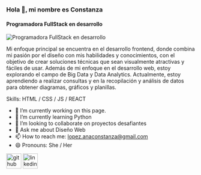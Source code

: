 ### Hola 👋, mi nombre es Constanza
#### Programadora FullStack en desarrollo
![Programadora FullStack en desarrollo](https://media.licdn.com/dms/image/D4D16AQGryh-etNh8Og/profile-displaybackgroundimage-shrink_350_1400/0/1700704650078?e=1706140800&v=beta&t=rb3z00Ym8OaiKacOTwGvhsLh5_0cd0K8RSUdWHyrpd8)

Mi enfoque principal se encuentra en el desarrollo frontend, donde combina mi pasión por el diseño con mis habilidades y conocimientos, con el objetivo de crear soluciones técnicas que sean visualmente atractivas y fáciles de usar.
Además de mi enfoque en el desarrollo web, estoy explorando el campo de Big Data y Data Analytics. Actualmente, estoy aprendiendo a realizar consultas y en la recopilación y análisis de datos para obtener diagramas, gráficos y planillas.

Skills: HTML / CSS / JS / REACT

- 🔭 I’m currently working on this page. 
- 🌱 I’m currently learning Python 
- 👯 I’m looking to collaborate on proyectos desafiantes 
- 💬 Ask me about Diseño Web 
- 📫 How to reach me: lopez.anaconstanza@gmail.com 
- 😄 Pronouns: She / Her 


[<img src='https://cdn.jsdelivr.net/npm/simple-icons@3.0.1/icons/github.svg' alt='github' height='40'>](https://github.com/https://github.com/ConstanzaLop)  [<img src='https://cdn.jsdelivr.net/npm/simple-icons@3.0.1/icons/linkedin.svg' alt='linkedin' height='40'>](https://www.linkedin.com/in/https://www.linkedin.com/in/ana-constanza-lopez//)  

 


